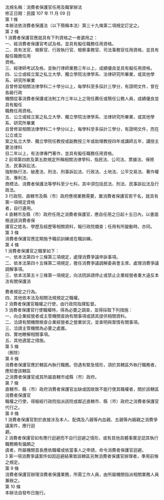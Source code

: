 法規名稱：消費者保護官任用及職掌辦法  
修正日期：民國 107 年 11 月 09 日  
第 1 條  
本辦法依消費者保護法（以下簡稱本法）第三十九條第二項規定訂定之。  
第 2 條  
1 消費者保護官應就具有下列資格之一者遴用之：  
一、經消費者保護官考試及格，並具有擬任職務任用資格。  
二、具有法官、檢察官、行政執行官、檢察事務官、司法事務官任用資格，並具有擬任職務任用  
資格。  
三、經律師考試及格，並執行律師業務三年以上，成績優良並具有擬任用資格。  
四、公立或經立案之私立大學、獨立學院法律學系、法律研究所畢業，或其他學系、研究所畢業  
且曾修習相關法律學科二十學分以上，每學科至多採計三學分，有證明文件，曾在各級行政  
機關從事消費者保護或法制工作三年以上之現任薦任或簡任公務人員，成績優良並具有擬任  
職務任用資格。  
五、公立或經立案之私立大學、獨立學院法律學系、法律研究所畢業，或其他學系、研究所畢業  
且曾修習相關法律學科二十學分以上，每學科至多採計三學分，有證明文件，而在公立或立  
案之私立大學、獨立學院任教授或副教授三年或助理教授四年或講師五年，講授主要法律科  
目二年以上，有法律專門著作，並具有擬任職務任用資格。  
2 前項第四款及第五款規定所稱相關法律學科，指民法、公司法、票據法、保險法、民事訴訟法、  
強制執行法、破產法、刑法、刑事訴訟法、行政法、土地法、公平交易法、著作權法、專利法、  
商標法、消費者保護法等學科至少七科，其中須包括民法、刑法、民事訴訟法及行政法。  
3 行政院、直轄市及縣（市）政府應視業務需要，置消費者保護官若干名，就具有第一項規定資格  
者，自行遴用。  
4 直轄市及縣（市）政府任用之消費者保護官，應自任用之日起十五日內，以書面檢送該消費者保  
護官之姓名、學歷及經歷等相關資料，報行政院備查；任用有所變動時，亦同。  
第 3 條  
消費者保護官應定期施予職前訓練或在職訓練。  
第 4 條  
1 消費者保護官之職掌如下：  
一、依本法第四十三條第三項規定，處理消費爭議申訴事項。  
二、依本法第四十五條第二項規定，擔任消費爭議調解委員會主席，處理消費爭議調解事項。  
三、依本法第五十三條第一項規定，向法院訴請停止或禁止企業經營者重大違反本法有關保護消  


費者規定之行為。  
四、其他依本法及相關法規規定之職權。  
2 消費者保護官職權之行使，由行政院指揮監督。  
3 消費者保護官行使職權時，得為必要之調查，並得採取下列措施：  
一、向企業經營者或主管機關查詢有關事項或請其提供相關資料。  
二、洽請有關機關檢查企業經營者之營業狀況，並查明與案情有關事項。  
三、洽請主管機關為必要之處置。  
四、實地瞭解相關事項。  
五、其他適當之措施。  
第 5 條  
（刪除）  
第 6 條  
消費者保護官應於轄區內執行職務。但遇有緊急情形，須於其轄區外執行職務者，應知會該轄區  
之消費者保護官或其所屬直轄市或縣（市）政府。  
第 7 條  
直轄市、縣（市）政府消費者保護官出缺或因故致不能行使其職權者，關於該轄區消費者保護官  
職權之行使，得報經行政院指派該院或鄰近直轄市、縣（市）政府之消費者保護官代行之。  
第 8 條  
1 消費者保護官對於直接涉及本人、配偶及八親等內血親、五親等內姻親之消費爭議案件，應行迴  
避。  
2 消費者保護官如有應行迴避而不自行迴避之情形，或有其他具體事實足認其執行職務顯有偏頗之  
虞者，所屬機關首長應依職權或依當事人之申請，命令消費者保護官迴避。  
3 第一項消費爭議案件如因迴避結果致該轄區另無消費者保護官辦理者，準用前條之規定。  
第 9 條  
消費者保護官辦理消費者保護業務，所需工作人員，由所屬機關指派相關業務人員兼辦之。  
第 10 條  
本辦法自發布日施行。  


